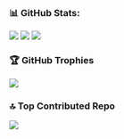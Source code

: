 ### 📊 GitHub Stats:
![](https://nirzak-streak-stats.vercel.app/?user=KevinJC23&theme=react&hide_border=false)
![](https://github-readme-stats.vercel.app/api?username=KevinJC23&theme=react&hide_border=false&include_all_commits=true&count_private=true)
![](https://github-readme-stats.vercel.app/api/top-langs/?username=KevinJC23&theme=react&hide_border=false&include_all_commits=true&count_private=true&layout=compact)

### 🏆 GitHub Trophies
![](https://github-profile-trophy.vercel.app/?username=KevinJC23&theme=react&no-frame=false&no-bg=false&margin-w=4)

### 🔝 Top Contributed Repo
![](https://github-contributor-stats.vercel.app/api?username=KevinJC23&limit=5&theme=react&combine_all_yearly_contributions=true)

